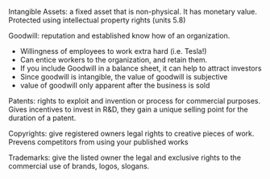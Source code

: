Intangible Assets: a fixed asset that is non-physical. It has monetary value. 
Protected using intellectual property rights (units 5.8)

Goodwill: reputation and established know how of an organization. 
- Willingness of employees to work extra hard (i.e. Tesla!)
- Can entice workers to the organization, and retain them.
- If you include Goodwill in a balance sheet, it can help to attract investors
- Since goodwill is intangible, the value of goodwill is subjective
- value of goodwill only apparent after the business is sold

Patents: rights to exploit and invention or process for commercial purposes. Gives incentives to invest in R&D, they gain a unique selling point for the duration of a patent.

Copyrights: give registered owners legal rights to creative pieces of work. Prevens competitors from using your published works

Trademarks: give the listed owner the legal and exclusive rights to the commercial use of brands, logos, slogans.